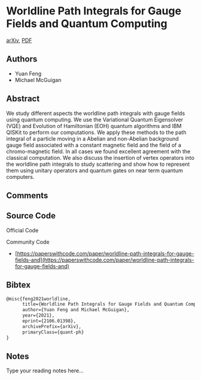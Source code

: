 
# Worldline Path Integrals for Gauge Fields and Quantum Computing

[arXiv](https://arxiv.org/abs/2106.01398), [PDF](https://arxiv.org/pdf/2106.01398.pdf)

## Authors

- Yuan Feng
- Michael McGuigan

## Abstract

We study different aspects the worldline path integrals with gauge fields using quantum computing. We use the Variational Quantum Eigensolver (VQE) and Evolution of Hamiltonian (EOH) quantum algorithms and IBM QISKit to perform our computations. We apply these methods to the path integral of a particle moving in a Abelian and non-Abelian background gauge field associated with a constant magnetic field and the field of a chromo-magnetic field. In all cases we found excellent agreement with the classical computation. We also discuss the insertion of vertex operators into the worldline path integrals to study scattering and show how to represent them using unitary operators and quantum gates on near term quantum computers.

## Comments



## Source Code

Official Code



Community Code

- [https://paperswithcode.com/paper/worldline-path-integrals-for-gauge-fields-and](https://paperswithcode.com/paper/worldline-path-integrals-for-gauge-fields-and)

## Bibtex

```tex
@misc{feng2021worldline,
      title={Worldline Path Integrals for Gauge Fields and Quantum Computing}, 
      author={Yuan Feng and Michael McGuigan},
      year={2021},
      eprint={2106.01398},
      archivePrefix={arXiv},
      primaryClass={quant-ph}
}
```

## Notes

Type your reading notes here...

